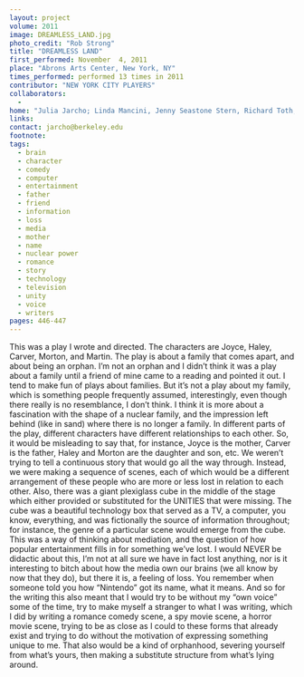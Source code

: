 ```yaml
---
layout: project
volume: 2011
image: DREAMLESS_LAND.jpg
photo_credit: "Rob Strong"
title: "DREAMLESS LAND"
first_performed: November  4, 2011
place: "Abrons Arts Center, New York, NY"
times_performed: performed 13 times in 2011
contributor: "NEW YORK CITY PLAYERS"
collaborators: 
  - 
home: "Julia Jarcho; Linda Mancini, Jenny Seastone Stern, Richard Toth, Ben Williams; Mia Bienovich, Ben Kato, Bobby McElver, Jason Simms"
links: 
contact: jarcho@berkeley.edu
footnote: 
tags: 
  - brain
  - character
  - comedy
  - computer
  - entertainment
  - father
  - friend
  - information
  - loss
  - media
  - mother
  - name
  - nuclear power
  - romance
  - story
  - technology
  - television
  - unity
  - voice
  - writers
pages: 446-447
---
```


This was a play I wrote and directed. The characters are Joyce, Haley, Carver, Morton, and Martin. The play is about a family that comes apart, and about being an orphan. I’m not an orphan and I didn’t think it was a play about a family until a friend of mine came to a reading and pointed it out. I tend to make fun of plays about families. But it’s not a play about my family, which is something people frequently assumed, interestingly, even though there really is no resemblance, I don’t think. I think it is more about a fascination with the shape of a nuclear family, and the impression left behind (like in sand) where there is no longer a family. In different parts of the play, different characters have different relationships to each other. So, it would be misleading to say that, for instance, Joyce is the mother, Carver is the father, Haley and Morton are the daughter and son, etc. We weren’t trying to tell a continuous story that would go all the way through. Instead, we were making a sequence of scenes, each of which would be a different arrangement of these people who are more or less lost in relation to each other. Also, there was a giant plexiglass cube in the middle of the stage which either provided or substituted for the UNITIES that were missing. The cube was a beautiful technology box that served as a TV, a computer, you know, everything, and was fictionally the source of information throughout; for instance, the genre of a particular scene would emerge from the cube. This was a way of thinking about mediation, and the question of how popular entertainment fills in for something we’ve lost. I would NEVER be didactic about this, I’m not at all sure we have in fact lost anything, nor is it interesting to bitch about how the media own our brains (we all know by now that they do), but there it is, a feeling of loss. You remember when someone told you how “Nintendo” got its name, what it means. And so for the writing this also meant that I would try to be without my “own voice” some of the time, try to make myself a stranger to what I was writing, which I did by writing a romance comedy scene, a spy movie scene, a horror movie scene, trying to be as close as I could to these forms that already exist and trying to do without the motivation of expressing something unique to me. That also would be a kind of orphanhood, severing yourself from what’s yours, then making a substitute structure from what’s lying around. 
